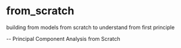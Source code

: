 # from_scratch
building from models from scratch to understand from first principle

-- Principal Component Analysis from Scratch
